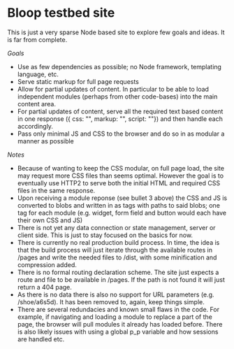 # Bloop testbed site

This is just a very sparse Node based site to explore few goals and ideas. It is far from complete.

_Goals_
* Use as few dependencies as possible; no Node framework, templating language, etc.
* Serve static markup for full page requests
* Allow for partial updates of content. In particular to be able to load independent modules (perhaps from other code-bases) into the main content area.
* For partial updates of content, serve all the required text based content in one response ({ css: "", markup: "", script: ""}) and then handle each accordingly.
* Pass only minimal JS and CSS to the browser and do so in as modular a manner as possible 


_Notes_
* Because of wanting to keep the CSS modular, on full page load, the site may request more CSS files than seems optimal. However the goal is to eventually use HTTP2 to serve both the initial HTML and required CSS files in the same response. 
* Upon receiving a module reponse (see bullet 3 above) the CSS and JS is converted to blobs and written in as tags with paths to said blobs; one tag for each module (e.g. widget, form field and button would each have their own CSS and JS)
* There is not yet any data connection or state management, server or client side. This is just to stay focused on the basics for now.
* There is currently no real production build process. In time, the idea is that the build process will just iterate through the available routes in /pages and write the needed files to /dist, with some minification and compression added.
* There is no formal routing declaration scheme. The site just expects a route and file to be available in /pages. If the path is not found it will just return a 404 page.
* As there is no data there is also no support for URL parameters (e.g. /shoe/a6s5d). It has been removed to, again, keep things simple. 
* There are several redundacies and known small flaws in the code. For example, if navigating and loading a module to replace a part of the page, the browser will pull modules it already has loaded before. There is also likely issues with using a global p_p variable and how sessions are handled etc.